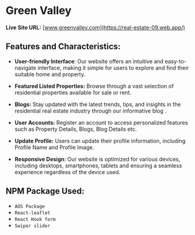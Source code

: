 # Green Valley

**Live Site URL:** [www.greenvalley.com](https://real-estate-09.web.app/)

## Features and Characteristics:

- **User-friendly Interface**: Our website offers an intuitive and easy-to-navigate interface, making it simple for users to explore and find their suitable home and property.

- **Featured Listed Properties:** Browse through a vast selection of residential properties available for sale or rent.

- **Blogs:** Stay updated with the latest trends, tips, and insights in the residential real estate industry through our informative blog .

- **User Accounts:** Register an account to access personalized features such as Property Details, Blogs, Blog Details etc.

- **Update Profile:** Users can update their profile information, including Profile Name and Profile Image.

- **Responsive Design**: Our website is optimized for various devices, including desktops, smartphones, tablets and ensuring a seamless experience regardless of the device used.

## NPM Package Used:

- `AOS Package`
- `React-leaflet`
- `React Hook form`
- `Swiper slider`

